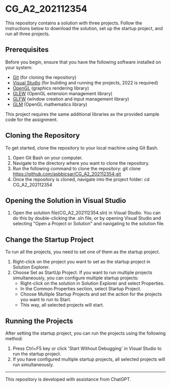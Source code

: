 # CG_A2_202112354

This repository contains a solution with three projects. Follow the instructions below to download the solution, set up the startup project, and run all three projects.

## Prerequisites

Before you begin, ensure that you have the following software installed on your system:

- [Git](https://git-scm.com/) (for cloning the repository)
- [Visual Studio](https://visualstudio.microsoft.com/) (for building and running the projects, 2022 is required)
- [OpenGL](https://www.opengl.org/) (graphics rendering library)
- [GLEW](http://glew.sourceforge.net/) (OpenGL extension management library)
- [GLFW](https://www.glfw.org/) (window creation and input management library)
- [GLM](https://github.com/g-truc/glm) (OpenGL mathematics library)

This project requires the same additional libraries as the provided sample code for the assignment.


## Cloning the Repository

To get started, clone the repository to your local machine using Git Bash.

1. Open Git Bash on your computer.
2. Navigate to the directory where you want to clone the repository.
3. Run the following command to clone the repository:
    git clone https://github.com/asbbicsar/CG_A2_202112354.git
4. Once the repository is cloned, navigate into the project folder:
    cd CG_A2_202112354


## Opening the Solution in Visual Studio

1. Open the solution file(CG_A2_202112354.sln) in Visual Studio.
   You can do this by double-clicking the .sln file, or by opening Visual Studio and selecting "Open a Project or Solution" and navigating to the solution file.


## Change the Startup Project
To run all the projects, you need to set one of them as the startup project.

1. Right-click on the project you want to set as the startup project in Solution Explorer.
2. Choose Set as StartUp Project.
    If you want to run multiple projects simultaneously, you can configure multiple startup projects:
    - Right-click on the solution in Solution Explorer and select Properties.
    - In the Common Properties section, select Startup Project.
    - Choose Multiple Startup Projects and set the action for the projects you want to run to Start.
    - This way, all selected projects will start.


## Running the Projects
After setting the startup project, you can run the projects using the following method:

1. Press Ctrl+F5 key or click 'Start Without Debugging' in Visual Studio to run the startup project.
2. If you have configured multiple startup projects, all selected projects will run simultaneously.

---
This repository is developed with assistance from ChatGPT.
